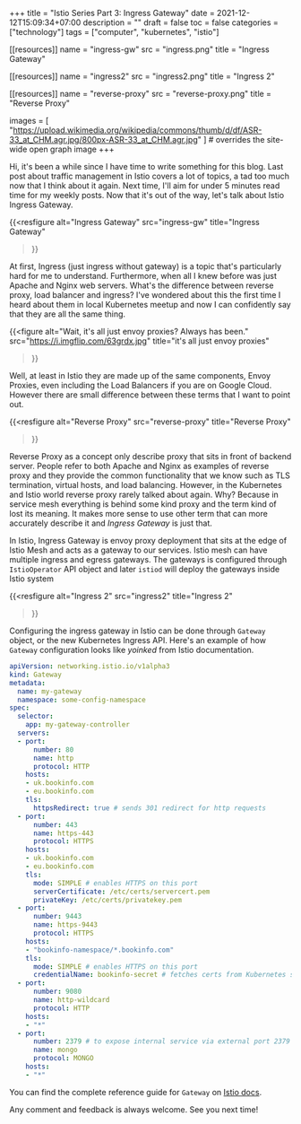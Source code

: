+++
title = "Istio Series Part 3: Ingress Gateway"
date = 2021-12-12T15:09:34+07:00
description = ""
draft = false
toc = false
categories = ["technology"]
tags = ["computer", "kubernetes", "istio"]

[[resources]]
  name = "ingress-gw"
  src = "ingress.png"
  title = "Ingress Gateway"

[[resources]]
  name = "ingress2"
  src = "ingress2.png"
  title = "Ingress 2"

[[resources]]
  name = "reverse-proxy"
  src = "reverse-proxy.png"
  title = "Reverse Proxy"

images = [
  "https://upload.wikimedia.org/wikipedia/commons/thumb/d/df/ASR-33_at_CHM.agr.jpg/800px-ASR-33_at_CHM.agr.jpg"
] # overrides the site-wide open graph image
+++

Hi, it's been a while since I have time to write something for this blog. Last
post about traffic management in Istio covers a lot of topics, a tad too much
now that I think about it again. Next time, I'll aim for under 5 minutes read
time for my weekly posts. Now that it's out of the way, let's talk about Istio
Ingress Gateway.

{{<resfigure
  alt="Ingress Gateway"
  src="ingress-gw"
  title="Ingress Gateway"
>}}

<!--more-->

At first, Ingress (just ingress without gateway) is a topic that's particularly
hard for me to understand. Furthermore, when all I knew before was just Apache
and Nginx web servers. What's the difference between reverse proxy, load
balancer and ingress? I've wondered about this the first time I heard about them
in local Kubernetes meetup and now I can confidently say that they are all the
same thing.

{{<figure
  alt="Wait, it's all just envoy proxies? Always has been."
  src="https://i.imgflip.com/63grdx.jpg"
  title="it's all just envoy proxies"
>}}

Well, at least in Istio they are made up of the same components, Envoy Proxies,
even including the Load Balancers if you are on Google Cloud. However there are
small difference between these terms that I want to point out.

{{<resfigure
  alt="Reverse Proxy"
  src="reverse-proxy"
  title="Reverse Proxy"
>}}

Reverse Proxy as a concept only describe proxy that sits in front of backend
server. People refer to both Apache and Nginx as examples of reverse proxy and
they provide the common functionality that we know such as TLS termination,
virtual hosts, and load balancing. However, in the Kubernetes and Istio world
reverse proxy rarely talked about again. Why? Because in service mesh everything
is behind some kind proxy and the term kind of lost its meaning. It makes
more sense to use other term that can more accurately describe it and *Ingress
Gateway* is just that.

In Istio, Ingress Gateway is envoy proxy deployment that sits at the edge of
Istio Mesh and acts as a gateway to our services. Istio mesh can have multiple
ingress and egress gateways. The gateways is configured through `IstioOperator`
API object and later `istiod` will deploy the gateways inside Istio system

{{<resfigure
  alt="Ingress 2"
  src="ingress2"
  title="Ingress 2"
>}}

Configuring the ingress gateway in Istio can be done through `Gateway` object,
or the new Kubernetes Ingress API. Here's an example of how `Gateway`
configuration looks like *yoinked* from Istio documentation.

```yaml
apiVersion: networking.istio.io/v1alpha3
kind: Gateway
metadata:
  name: my-gateway
  namespace: some-config-namespace
spec:
  selector:
    app: my-gateway-controller
  servers:
  - port:
      number: 80
      name: http
      protocol: HTTP
    hosts:
    - uk.bookinfo.com
    - eu.bookinfo.com
    tls:
      httpsRedirect: true # sends 301 redirect for http requests
  - port:
      number: 443
      name: https-443
      protocol: HTTPS
    hosts:
    - uk.bookinfo.com
    - eu.bookinfo.com
    tls:
      mode: SIMPLE # enables HTTPS on this port
      serverCertificate: /etc/certs/servercert.pem
      privateKey: /etc/certs/privatekey.pem
  - port:
      number: 9443
      name: https-9443
      protocol: HTTPS
    hosts:
    - "bookinfo-namespace/*.bookinfo.com"
    tls:
      mode: SIMPLE # enables HTTPS on this port
      credentialName: bookinfo-secret # fetches certs from Kubernetes secret
  - port:
      number: 9080
      name: http-wildcard
      protocol: HTTP
    hosts:
    - "*"
  - port:
      number: 2379 # to expose internal service via external port 2379
      name: mongo
      protocol: MONGO
    hosts:
    - "*"
```

You can find the complete reference guide for `Gateway` on
[Istio docs](https://istio.io/latest/docs/reference/config/networking/gateway/).

Any comment and feedback is always welcome. See you next time!

